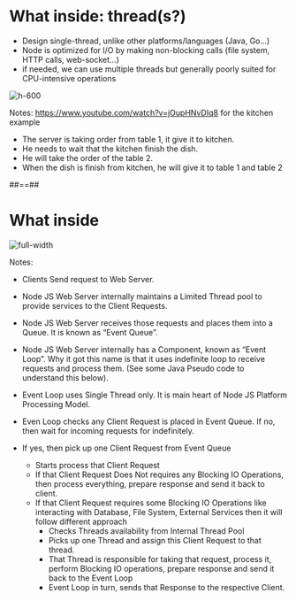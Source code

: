 
# What inside: thread(s?)

* Design single-thread, unlike other platforms/languages (Java, Go…)
* Node is optimized for I/O by making non-blocking calls (file system, HTTP calls, web-socket…)
* if needed, we can use multiple threads but generally poorly suited for CPU-intensive operations

![h-600](./assets/images/kitchen_example.PNG)
 <!-- .element: class="center" -->

Notes:
https://www.youtube.com/watch?v=jOupHNvDIq8 for the kitchen example
- The server is taking order from table 1, it give it to kitchen. 
- He needs to wait that the kitchen finish the dish. 
- He will take the order of the table 2.
- When the dish is finish from kitchen, he will give it to table 1 and table 2


##==##


# What inside

![full-width](./assets/images/nodejs-system.svg)

Notes: 
* Clients Send request to Web Server.
* Node JS Web Server internally maintains a Limited Thread pool to provide services to the Client Requests.
* Node JS Web Server receives those requests and places them into a Queue. It is known as “Event Queue”.
* Node JS Web Server internally has a Component, known as “Event Loop”. Why it got this name is that it uses indefinite loop to receive requests and process them. (See some Java Pseudo code to understand this below).
* Event Loop uses Single Thread only. It is main heart of Node JS Platform Processing Model.
* Even Loop checks any Client Request is placed in Event Queue.
  If no, then wait for incoming requests for indefinitely.

* If yes, then pick up one Client Request from Event Queue
  * Starts process that Client Request
  * If that Client Request Does Not requires any Blocking IO Operations, then process everything, prepare response and send it back to client.
  * If that Client Request requires some Blocking IO Operations like interacting with Database, File System, External Services then it will follow different approach
    * Checks Threads availability from Internal Thread Pool
    * Picks up one Thread and assign this Client Request to that thread.
    * That Thread is responsible for taking that request, process it, perform Blocking IO operations, prepare response and send it back to the Event Loop
    * Event Loop in turn, sends that Response to the respective Client.
